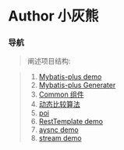 # Author 小灰熊

### 导航
>阐述项目结构:

>1. [Mybatis-plus demo](https://github.com/1224473361/MyProject/tree/master/src/main/java/com/xhx/mybatisplustest)
>2. [Mybatis-plus Generater](https://github.com/1224473361/MyProject/tree/master/src/main/java/com/xhx/mybatisgenerate)
>3. [Common 组件](https://github.com/1224473361/MyProject/tree/master/src/main/java/com/xhx/common)
>4. [动态比较算法](https://github.com/1224473361/MyProject/tree/master/src/main/java/com/xhx/comparisons)
>5. [poi](https://github.com/1224473361/MyProject/tree/master/src/main/java/com/xhx/poi)
>6. [RestTemplate demo](https://github.com/1224473361/MyProject/tree/master/src/main/java/com/xhx/restclient)
>7. [aysnc demo](https://github.com/1224473361/MyProject/tree/master/src/main/java/com/xhx/aysnc)
>8. [stream demo](https://github.com/1224473361/MyProject/tree/master/src/main/java/com/xhx/stream)



